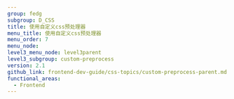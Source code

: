 ```yaml
---
group: fedg
subgroup: D_CSS
title: 使用自定义css预处理器
menu_title: 使用自定义css预处理器
menu_order: 7
menu_node:
level3_menu_node: level3parent
level3_subgroup: custom-preprocess
version: 2.1
github_link: frontend-dev-guide/css-topics/custom-preprocess-parent.md
functional_areas:
  - Frontend
---
```

